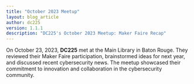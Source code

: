 ```yaml
---
title: "October 2023 Meetup"
layout: blog_article
author: dc225
version: 1.1.1
description: "DC225's October 2023 Meetup: Maker Faire Recap"
---
```


On October 23, 2023, **DC225** met at the Main Library in Baton Rouge. They reviewed their Maker Faire participation, brainstormed ideas for next year, and discussed recent cybersecurity news. The meetup showcased their commitment to innovation and collaboration in the cybersecurity community.